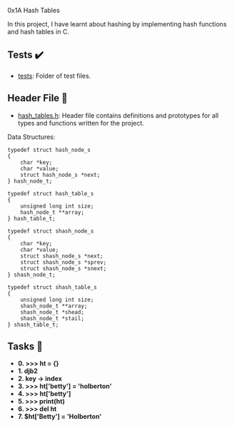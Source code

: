 0x1A Hash Tables

In this project, I have learnt about hashing by implementing hash functions and hash tables in C.

## Tests :heavy_check_mark:

* [tests](./tests): Folder of test files.

## Header File :file_folder:

* [hash_tables.h](./hash_tables.h): Header file contains definitions and prototypes for all types and functions written for the project.

Data Structures:
```
typedef struct hash_node_s
{
	char *key;
	char *value;
	struct hash_node_s *next;
} hash_node_t;

typedef struct hash_table_s
{
	unsigned long int size;
	hash_node_t **array;
} hash_table_t;

typedef struct shash_node_s
{
	char *key;
	char *value;
	struct shash_node_s *next;
	struct shash_node_s *sprev;
	struct shash_node_s *snext;
} shash_node_t;

typedef struct shash_table_s
{
	unsigned long int size;
	shash_node_t **array;
	shash_node_t *shead;
	shash_node_t *stail;
} shash_table_t;
```

## Tasks :page_with_curl:

* **0. >>> ht = {}**
* **1. djb2**
* **2. key -> index**
* **3. >>> ht['betty'] = 'holberton'**
* **4. >>> ht['betty']**
* **5. >>> print(ht)**
* **6. >>> del ht**
* **7. $ht['Betty'] = 'Holberton'**
